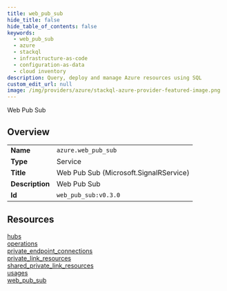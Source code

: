 ```yaml
---
title: web_pub_sub
hide_title: false
hide_table_of_contents: false
keywords:
  - web_pub_sub
  - azure
  - stackql
  - infrastructure-as-code
  - configuration-as-data
  - cloud inventory
description: Query, deploy and manage Azure resources using SQL
custom_edit_url: null
image: /img/providers/azure/stackql-azure-provider-featured-image.png
---
```

Web Pub Sub  
    

## Overview
<table><tbody>
<tr><td><b>Name</b></td><td><code>azure.web_pub_sub</code></td></tr>
<tr><td><b>Type</b></td><td>Service</td></tr>
<tr><td><b>Title</b></td><td>Web Pub Sub (Microsoft.SignalRService)</td></tr>
<tr><td><b>Description</b></td><td>Web Pub Sub</td></tr>
<tr><td><b>Id</b></td><td><code>web_pub_sub:v0.3.0</code></td></tr>
</tbody></table>

## Resources
<div class="row">
<div class="providerDocColumn">
<a href="/providers/azure/web_pub_sub/hubs/">hubs</a><br />
<a href="/providers/azure/web_pub_sub/operations/">operations</a><br />
<a href="/providers/azure/web_pub_sub/private_endpoint_connections/">private_endpoint_connections</a><br />
<a href="/providers/azure/web_pub_sub/private_link_resources/">private_link_resources</a><br />
</div>
<div class="providerDocColumn">
<a href="/providers/azure/web_pub_sub/shared_private_link_resources/">shared_private_link_resources</a><br />
<a href="/providers/azure/web_pub_sub/usages/">usages</a><br />
<a href="/providers/azure/web_pub_sub/web_pub_sub/">web_pub_sub</a><br />
</div>
</div>
